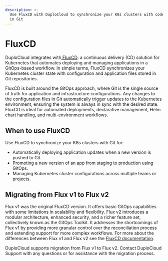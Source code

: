 ```yaml
---
description: >-
  Use FluxCD with DuploCloud to synchronize your K8s clusters with code stored
  in Git
---
```


# FluxCD

DuploCloud integrates with[ FluxCD](https://fluxcd.io/): a continuous delivery (CD) solution for Kubernetes that automates deploying and managing applications in a GitOps-based workflow. In simple terms, FluxCD synchronizes your Kubernetes cluster state with configuration and application files stored in Git repositories.&#x20;

FluxCD is built around the GitOps approach, where Git is the single source of truth for application and infrastructure configurations. Any changes to the configuration files in Git automatically trigger updates to the Kubernetes environment, ensuring the system is always in sync with the desired state. FluxCD is ideal for automated deployments, declarative management, Helm chart handling, and multi-environment workflows.

## When to use FluxCD

Use FluxCD to synchronize your K8s clusters with Git for:

* Automatically deploying application updates when a new version is pushed to Git.
* Promoting a new version of an app from staging to production using GitOps.
* Managing Kubernetes cluster configurations across multiple teams or projects.

## Migrating from Flux v1 to Flux v2

Flux v1 was the original FluxCD version. It offers basic GitOps capabilities with some limitations in scalability and flexibility. Flux v2 introduces a modular architecture, enhanced security, and a richer feature set, collectively known as the GitOps Toolkit. It addresses the shortcomings of Flux v1 by providing more granular control over the reconciliation process and extending support for more complex workflows. For more about the differences between Flux v1 and Flux v2 see the [FluxCD documentation](https://fluxcd.io/flux/migration/faq-migration/).

DuploCloud supports migration from Flux v1 to Flux v2. Contact DuploCloud Support with any questions or for assistance with the migration process.





